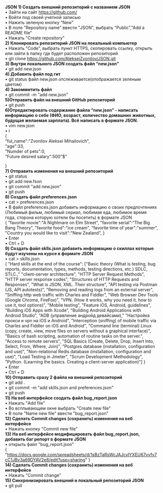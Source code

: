 **JSON**
**1) Создать внешний репозиторий c названием JSON**      
• Зайти на сайт https://github.com/               
• Войти под своей учетной записью         
• Нажить зеленую кнопку "New"         
• В поле "Repository name" ввести "JSON", выбрать "Public","Add a README file"          
• Нажать "Create repository"            
**2) Клонировать репозиторий JSON на локальный компьютер**             
• Нажать "Code", выбрать пункт HTTPS, скопировать ссылку, открыть или зайти в папку где будет расположен репозиторий                 
• gti clone https://github.com/AlekseiZvonilov/JSON.git              
**3) Внутри локального JSON создать файл “new.json”**              
• git add new.json    
**4) Добавить файл под гит**                      
• git status файл new.json отслеживается(отображается зеленым цветом)               
**4) Закоммитить файл**        
• git commit -m "add new.json"     
**5)Отправить файл на внешний GitHub репозиторий**     
• git push      
**6)Отредактировать содержание файла “new.json” - написать информацию о себе (ФИО, возраст, количество домашних животных, будущая желаемая зарплата). Всё написать в формате JSON.**      
• vim new.json     
•  i      
{         
        "ful_name":"Zvonilov Aleksei Mihailovich",         
        "age":33,         
        "Numder of pets":0,        
        "Future desired salary":500"$"         
                
}            
**7) Отправить изменения на внешний репозиторий**      
• git status   
• git add new.fson     
• git commit "add new.json"   
• git push    
**8) Создать файл preferences.json**    
• cat > preferences.json    
• В файл preferences.json добавить информацию о своих предпочтениях (Любимый фильм, любимый сериал, любимая еда, любимое время года, сторона которую хотели бы посетить) в формате JSON     
{     "favorite movie":"A Nightmare on Elm Street",
      "favorite serial":"The Big Bang Theory",
      "favorite food":"ice cream",
      "favorite time of year":"summer",
      "Country you would like to visit":"New Zealand",
      }    
• Enter    
• Ctrl + D                
**9) Создать файл sklls.json добавить информацию о скиллах которые будут изучены на курсе в формате JSON**          
• cat > skills.json     
{ 
"Hard skills at the end of the course":
["Basic theory (What is testing, bug reports, documentation, types, methods, testing directions, etc.) SDLC, STLC.,"
"client-server architecture",
"HTTP Server Request Methods",
"HTTP server response codes",
"Structures of HTTP Requests and Responses",
"What is JSON, XML. Their structure",
"API testing via Postman (JS, API autotests)",
"Removing and reading logs from an external server",
"Sniffing http web traffic with Charles and Fiddler",
"Web Browser Dev Tools (Google Chrome, FireFox)",
"VPN. (How it works, why you need it, how to use it, tool options)",
"Mobile testing",
"Feature iOS, Android, guidelines",
"Building iOS Apps with Xcode",
"Building Android Applications with Android Studio",
"ADB (управление андройд девайсами),"
"Настройка прокси и vpn на iOS и Android",
"Interception (sniffing) of mobile traffic via Charles and Fiddler on iOS and Android",
"Command line (terminal) Linux (copy, create, view, move files on servers without a graphical interface)",
"Basics of bash scripting, automation of routine tasks on the server.",
"Access to remote servers",
"SQL Basics (Create, Delete, Drop, Insert Into, Select, From, Where, Join)",
"Postgres database (installation, configuration and use)",
"Non-relational Redis database (installation, configuration and use)",
"Load Testing in Jmeter",
"Scrum Development Methodology",
"Python. (Learning the basics. Creating a client-server application)"]
}    
• Enter    
• Ctrl + D    
**10) Отправить сразу 2 файла на внешний репозиторий**     
• git add .     
• git commit -m "add skills.json and preferences.json"     
• git push    
**11) На веб интерфейсе создать файл bug_report.json**     
• Нажать "Add file"   
• Во всплывающем окне выбрать "Create new file"    
• В поле "Name new file" ввести "bug_report.json"    
**12) Сделать Commit changes (сохранить) изменения на веб интерфейсе**     
• Нажать кнопку "Commit new file"    
**13) На веб интерфейсе модифицировать файл bug_report.json, добавить баг репорт в формате JSON**    
• открыть файл "bug_report.json"   
{ 
  "https://docs.google.com/spreadsheets/d/1sBzTaRsWcJAJcvIYXEU67vvfv7cC1JBv3a69DYAV2e8/edit?usp=sharing"
}     
**14) Сделать Commit changes (сохранить) изменения на веб интерфейсе**     
• Нажать "Commit change"     
**15) Синхронизировать внешний и локальный репозиторий JSON**    
• git pull       








